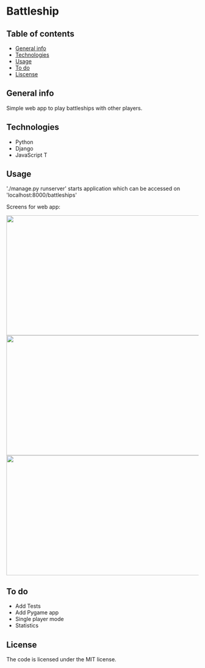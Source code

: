 # Battleship

## Table of contents
* [General info](#general-info)
* [Technologies](#technologies)
* [Usage](#Usage)
* [To do](#todo)
* [Liscense](#License)


## General info

Simple web app to play battleships with other players.

## Technologies

* Python
* Django
* JavaScript
T

## Usage 

'./manage.py runserver' starts application which can be accessed on 'localhost:8000/battleships'

Screens for web app:

<img src="https://raw.github.com/MaciejSurowiec/battleship/master/examples/main.png" width=620 height=315>

<img src="https://raw.github.com/MaciejSurowiec/battleship/master/examples/preparation.png" width=620 height=315>

<img src="https://raw.github.com/MaciejSurowiec/battleship/master/examples/game.png" width=620 height=315>


## To do

* Add Tests
* Add Pygame app
* Single player mode
* Statistics

## License
The code is licensed under the MIT license.
